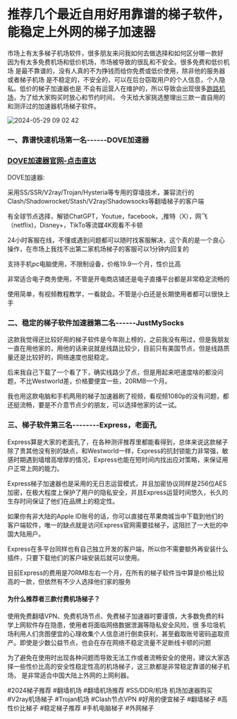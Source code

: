 # 推荐几个最近自用好用靠谱的梯子软件，能稳定上外网的梯子加速器

市场上有太多梯子机场软件，很多朋友来问我如何去做选择和如何区分哪一款好
因为有太多免费机场和低价机场，市场被导致的很乱和不安全。很多免费和低价机场
是最不靠谱的，没有人真的不为挣钱而给你免费或低价使用，除非他的服务器或者梯子机场
是不稳定的，不安全的，可以在后台窃取用户的个人信息，个人隐私。低价的梯子加速器也是
不会有运营人在维护的，所以导致会出现很多[跑路机场](https://github.com/xiaohuangren-11/wendingjsq/issues/1)，为了给大家购买时放心和节约时间，
今天给大家挑选整理出三款一直自用的和测评过的加速器机场梯子软件。

![2024-05-29 09 02 42](https://github.com/user-attachments/assets/babfaaf9-7308-4cea-b623-3d39e9f48225)

### 一、靠谱快速机场第一名------DOVE加速器  
### [DOVE加速器官网-点击直达](https://dove8.cc/a.php?alavBTtF8UB)

DOVE加速器:

采用SS/SSR/V2ray/Trojan/Hysteria等专用的穿墙技术，兼容流行的Clash/Shadowrocket/Stash/V2ray/Shadowsocks等翻墙梯子的客户端

有全球节点选择，解锁ChatGPT，Youtue，facebook，,推特（X），网飞（netflix)，Disney+，TikTo等流媒4K观看不卡顿

24小时客服在线，不懂或遇到问题都可以随时找客服解决，这个真的是一个良心操作，在市场上我找不出第二家机场梯子的客服可以1分钟内回复的

支持手机pc电脑使用，不限制设备，价格19.9一个月，性价比高

非常适合电子商务使用，不管是开电商店铺还是电子直播平台都是非常稳定流畅的

使用简单，有视频教程教学，一看就会。不管是小白还是长期使用者都可以很快上手

### 二、稳定的梯子软件加速器第二名------JustMySocks
这款我觉得还比较好用的梯子软件是今年刚上榜的，之前我没有用过，但是我朋友一直在用他家的，用他的话来说就是线路比较少，目前只有美国节点，但是线路质量还是比较好的，网络速度也挺稳定。

后来我自己下载了一个看了下，确实线路少了点，但是用起来吧速度啥的都没问题，不比Westworld差，价格要便宜一些，20RMB一个月。

我也用这款电脑和手机两用的梯子加速器刷了视频，看视频1080p的没有问题，都还挺流畅，要是不介意节点少的朋友，可以选择他家的试一试。

### 三、梯子软件第三名--------Express，老面孔
Express算是大家的老面孔了，在各种测评推荐里都能看得到，总体来说这款梯子除了贵其他没有别的缺点，和Westworld一样，Express的抗封锁能力非常强，敏感时期遇到墙增高增厚的情况，Express也能在短时间内找出应对策略，来保证用户正常上网的能力。

Express梯子加速器也是采用的无日志运营模式，并且加密协议同样是256位AES加密，在极大程度上保护了用户的隐私安全，并且Express运营时间悠久，长久的生存时间保证了他们在品牌上的稳定性。

如果你有非大陆的Apple ID账号的话，你可以直接在苹果商城当中下载到他们的客户端软件，唯一的缺点就是访问Express官网需要挂梯子，这阻拦了一大批的中国大陆用户。

Express在多平台同样也有自己独立开发的客户端，所以你不需要额外再安装什么插件，只要下载他们的客户端安装后就可以使用。

目前Express的费用是70RMB左右一个月，在所有的梯子软件当中算是价格比较高的一款，但依然有不少人选择他们家的服务

#### 为什么推荐者三款付费机场梯子？
使用免费翻墙VPN、免费机场节点、免费梯子加速器时要谨慎，大多数免费的科学上网软件存在隐患，使用者将面临网络数据泄漏等隐私安全风险，很
多垃圾机场利用人们贪图便宜的心理收集个人信息进行倒卖获利，甚至截取账号密码盗取资产。即使是少数公益节点，也会在存在网络不稳定流量不足断线卡顿的问题

为了避免在使用时出现各种问题而导致无法工作或者流畅安全的使用，建议大家选择一些性价比高的安全性稳定性高的机场梯子，这三款都是非常稳定靠谱的梯子机场，
是非常适合中国大陆上外网的上网利器。

#2024梯子推荐 #翻墙机场 #翻墙机场推荐 #SS/DDR/机场 机场加速器购买 #V2ray机场梯子 #Trojan机场 #Clash节点VPN #好用的便宜梯子 #翻墙梯子 #高性价比梯子 #稳定梯子推荐 #手机电脑梯子 #外网梯子




